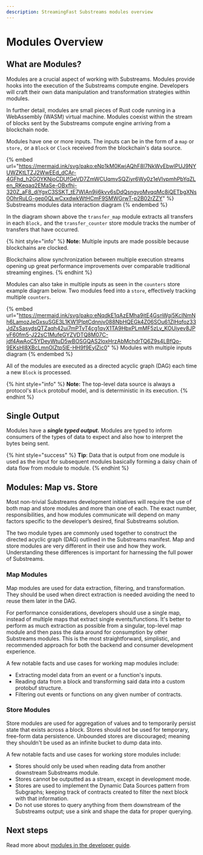 ```yaml
---
description: StreamingFast Substreams modules overview
---
```


# Modules Overview

## What are Modules?

Modules are a crucial aspect of working with Substreams. Modules provide hooks into the execution of the Substreams compute engine. Developers will craft their own data manipulation and transformation strategies within modules.

In further detail, modules are small pieces of Rust code running in a WebAssembly (WASM) virtual machine. Modules coexist within the stream of blocks sent by the Substreams compute engine arriving from a blockchain node.&#x20;

Modules have one or more inputs. The inputs can be in the form of a `map` or `store,` or a `Block` or `Clock` received from the blockchain's data source.

{% embed url="https://mermaid.ink/svg/pako:eNp1kM0KwjAQhF8l7NkWvEbwIPUJ9NYUWZKtLTZJ2WwEEd_dCAr-4GFhd_h2GOYKNjoCDUfGeVD7ZmWCUqmvSQZiyr6Wy0z1eVlvpmhPbYqZLen_RKeqaq2EMaSe-OBxfhi-320Z_aF8_diYgxC3SSKT_tE7WIAn9ji6kvv6sDdQsngyoMvqqMc8iQETbgXNs0OhrRuLG-gep0QLwCxxdwkWtHCmF9SMWGrwT-p2B02rZZY" %}
Substreams modules data interaction diagram
{% endembed %}

In the diagram shown above the `transfer_map` module extracts all transfers in each `Block,` and the `transfer_counter` store module tracks the number of transfers that have occurred.

{% hint style="info" %}
**Note:** Multiple inputs are made possible because blockchains are clocked.&#x20;

Blockchains allow synchronization between multiple execution streams opening up great performance improvements over comparable traditional streaming engines.
{% endhint %}

Modules can also take in multiple inputs as seen in the `counters` store example diagram below. Two modules feed into a `store`, effectively tracking multiple `counters`.

{% embed url="https://mermaid.ink/svg/pako:eNqdkE1qAzEMha9itE4GsnWgi5KcINmNh6LamozJeGxsuSGE3L1KW1PIptCdnnjv088NbHQEGk4Z06SOu61ZlHqfoz33JdZsSasydsQTZaqh42ui7mPTvT4cg1qvX1TA9HbxPLmMF5zLv_KOUiyev8JPvF60fm5-J22sC1MufeGYZVDTQ8M07C-jdf4AwAoC5YDeyWtuD5wBOSGQAS2loxHrzAbMchdrTQ6Z9s4LBfQo-9EKsHI8XBcLmnOlZtp5lE-HH9f9EylZic0" %}
Modules with multiple inputs diagram
{% endembed %}

All of the modules are executed as a directed acyclic graph (DAG) each time a new `Block` is processed.

{% hint style="info" %}
**Note:** The top-level data source is always a protocol's `Block` protobuf model, and is deterministic in its execution.
{% endhint %}

## Single Output

Modules have a _**single typed output.**_ Modules are typed to inform consumers of the types of data to expect and also how to interpret the bytes being sent.

{% hint style="success" %}
**Tip**: Data that is output from one module is used as the input for subsequent modules basically forming a daisy chain of data flow from module to module.
{% endhint %}

## Modules: Map vs. Store

Most non-trivial Substreams development initiatives will require the use of both map and store modules and more than one of each. The exact number, responsibilities, and how modules communicate will depend on many factors specific to the developer’s desired, final Substreams solution.

The two module types are commonly used together to construct the directed acyclic graph (DAG) outlined in the Substreams manifest. Map and store modules are very different in their use and how they work. Understanding these differences is important for harnessing the full power of Substreams.

### Map Modules

Map modules are used for data extraction, filtering, and transformation. They should be used when direct extraction is needed avoiding the need to reuse them later in the DAG.

For performance considerations, developers should use a single map, instead of multiple maps that extract single events/functions. It's better to perform as much extraction as possible from a singular, top-level map module and then pass the data around for consumption by other Substreams modules. This is the most straightforward, simplistic, and recommended approach for both the backend and consumer development experience.

A few notable facts and use cases for working map modules include:

- Extracting model data from an event or a function's inputs.
- Reading data from a block and transforming said data into a custom protobuf structure.
- Filtering out events or functions on any given number of contracts.

### Store Modules

Store modules are used for aggregation of values and to temporarily persist state that exists across a block. Stores should not be used for temporary, free-form data persistence. Unbounded stores are discouraged; meaning they shouldn't be used as an infinite bucket to dump data into.

A few notable facts and use cases for working store modules include:

- Stores should only be used when reading data from another downstream Substreams module.
- Stores cannot be outputted as a stream, except in development mode.
- Stores are used to implement the Dynamic Data Sources pattern from Subgraphs; keeping track of contracts created to filter the next block with that information.
- Do not use stores to query anything from them downstream of the Substreams output; use a sink and shape the data for proper querying.

## Next steps

Read more about [modules in the developer guide](../developer-guide/modules/).

####
